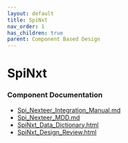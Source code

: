 ```yaml
---
layout: default
title: SpiNxt
nav_order: 1
has_children: true
parent: Component Based Design
---
```

# SpiNxt
### Component Documentation

- [Spi_Nexteer_Integration_Manual.md](doc/Spi_Nexteer_Integration_Manual.md)
- [Spi_Nexteer_MDD.md](doc/Spi_Nexteer_MDD.md)
- [SpiNxt_Data_Dictionary.html](doc/SpiNxt_Data_Dictionary.html)
- [SpiNxt_Design_Review.html](doc/SpiNxt_Design_Review.html)

